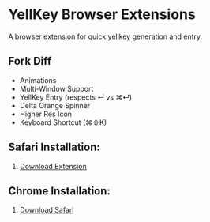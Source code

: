 # YellKey Browser Extensions
A browser extension for quick [yellkey](http://www.yellkey.com) generation and entry.

## Fork Diff

- Animations
- Multi-Window Support
- YellKey Entry (respects ↵ vs ⌘↵)
- Delta Orange Spinner
- Higher Res Icon
- Keyboard Shortcut (⌘⇧K)

## Safari Installation:
1. [Download Extension](https://github.com/atfinke/YellKey-Extension/releases/download/2.1/YellKey.safariextz)

## Chrome Installation:
1. [Download Safari](http://apple.com/)
